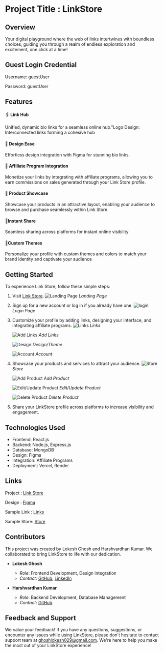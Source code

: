 # Project Title : LinkStore

## Overview

Your digital playground where the web of links intertwines with boundless choices, guiding you through a realm of endless exploration and excitement, one click at a time!

## Guest Login Credential
Username: guestUser

Password: guestUser

## Features

#### 🖇️ Link Hub

Unified, dynamic bio links for a seamless online hub."Logo Design: Interconnected links forming a cohesive hub

#### 📝 Design Ease

Effortless design integration with Figma for stunning bio links.

#### 🧩 Affiliate Program Integration

Monetize your links by integrating with affiliate programs, allowing you to earn commissions on sales generated through your Link Store profile.

#### 🛒 Product Showcase

Showcase your products in an attractive layout, enabling your audience to browse and purchase seamlessly within Link Store.

#### 📱Instant Share

Seamless sharing across platforms for instant online visibility

#### 🎨Custom Themes

Personalize your profile with custom themes and colors to match your brand identity and captivate your audience

## Getting Started

To experience Link Store, follow these simple steps:

1. Visit [Link Store](https://www.lets-start-code.com/).
   ![Landing Page](https://ik.imagekit.io/8fgpvoiai/Link%20Stock/documentation/Screenshot%202024-04-27%20122204_a1QD5LTp1.png?updatedAt=1714201249854)
   _Landing Page_
2. Sign up for a new account or log in if you already have one.
   ![login](https://ik.imagekit.io/8fgpvoiai/Link%20Stock/documentation/Screenshot%202024-04-27%20122619_GGPtvUbU_.png?updatedAt=1714201281134)
   _Login Page_

3. Customize your profile by adding links, designing your interface, and integrating affiliate programs.
   ![Links](https://ik.imagekit.io/8fgpvoiai/Link%20Stock/documentation/Screenshot%202024-04-27%20122704_ivl_AVXhW.png?updatedAt=1714201281841)
   _Links_

   ![Add Links](https://ik.imagekit.io/8fgpvoiai/Link%20Stock/documentation/Screenshot%202024-04-27%20122724_quV-W17Pw.png?updatedAt=1714201282034)
   _Add Links_

   ![Design](https://ik.imagekit.io/8fgpvoiai/Link%20Stock/documentation/Screenshot%202024-04-27%20122734_VhZ8RVCkP.png?updatedAt=1714201281627)
   _Design/Theme_

   ![Account](https://ik.imagekit.io/8fgpvoiai/Link%20Stock/documentation/Screenshot%202024-04-27%20122748_9KteB0LWTR.png?updatedAt=1714201281984)
   _Account_

4. Showcase your products and services to attract your audience.
   ![Store](https://ik.imagekit.io/8fgpvoiai/Link%20Stock/documentation/Screenshot%202024-04-27%20122842_qTDTrMnawB.png?updatedAt=1714201282254)
   _Store_

   ![Add Product](https://ik.imagekit.io/8fgpvoiai/Link%20Stock/documentation/Screenshot%202024-04-27%20122910_bG0Oe_A1vi.png?updatedAt=1714201281947)
   _Add Product_

   ![Edit/Update Product](https://ik.imagekit.io/8fgpvoiai/Link%20Stock/documentation/Screenshot%202024-05-11%20134901_hyuLWY82pi.png?updatedAt=1715415599044)
   _Edit/Update Product_

   ![Delete Product](https://ik.imagekit.io/8fgpvoiai/Link%20Stock/documentation/Screenshot%202024-04-27%20122949_RM6Rx0xKIC.png?updatedAt=1714201282031)
   _Delete Product_

5. Share your LinkStore profile across platforms to increase visibility and engagement.

## Technologies Used

- Frontend: React.js
- Backend: Node.js, Express.js
- Database: MongoDB
- Design: Figma
- Integration: Affiliate Programs
- Deployment: Vercel, Render

## Links

Project : [Link Store](https://www.lets-start-code.com/)

Design : [Figma](https://www.figma.com/file/rdZooRylt3XZPabWEw7iAp/social-reference?type=design&node-id=0%3A1&mode=design&t=Jim1GHxAntyAJRK1-1)

Sample Link : [Links](https://www.lets-start-code.com/ilokeshghosh)

Sample Store: [Store](https://www.lets-start-code.com/store/@ilokeshghosh)

## Contributors

This project was created by Lokesh Ghosh and Harshvardhan Kumar. We collaborated to bring LinkStore to life with our dedication.

- **Lokesh Ghosh**

  - _Role_: Frontend Development, Design Integration
  - _Contact_: [GitHub](https://github.com/ilokeshghosh), [LinkedIn](https://www.linkedin.com/in/ilokeshghosh/)

- **Harshvardhan Kumar**
  - _Role_: Backend Development, Database Management
  - _Contact_: [GitHub](https://github.com/harshjiop)

## Feedback and Support

We value your feedback! If you have any questions, suggestions, or encounter any issues while using LinkStore, please don't hesitate to contact support team at ghoshlokesh029@gmail.com. We're here to help you make the most out of your LinkStore experience!
